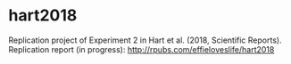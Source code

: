 # hart2018
Replication project of Experiment 2 in Hart et al. (2018, Scientific Reports).  
Replication report (in progress): http://rpubs.com/effieloveslife/hart2018
